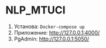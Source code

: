# NLP_MTUCI   
1. Установа: ```Docker-compose up```
2. Приложение: http://127.0.0.1:4000/
3. PgAdmin: http://127.0.0.1:5050/
